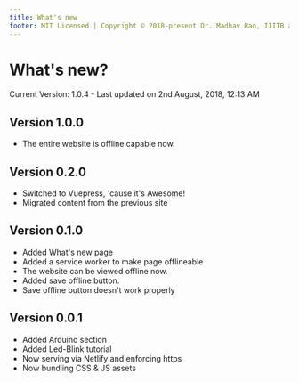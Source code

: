 ```yaml
---
title: What's new
footer: MIT Licensed | Copyright © 2018-present Dr. Madhav Rao, IIITB and Aravind Reddy, IIITB
---
```



# What's new?

Current Version: 1.0.4 - Last updated on 2nd August, 2018, 12:13 AM

Version 1.0.0
-------------

* The entire website is offline capable now.

Version 0.2.0
-------------

* Switched to Vuepress, 'cause it's Awesome!
* Migrated content from the previous site

Version 0.1.0
-------------

  * Added What's new page
  * Added a service worker to make page offlineable
  * The website can be viewed offline now.
  * Added save offline button.
  * Save offline button doesn't work properly

Version 0.0.1
-------------

  * Added Arduino section
  * Added Led-Blink tutorial
  * Now serving via Netlify and enforcing https
  * Now bundling CSS & JS assets